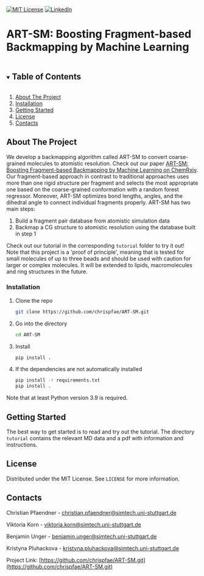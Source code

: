 <!-- PROJECT SHIELDS -->
[![MIT License][license-shield]][license-url]
[![LinkedIn][linkedin-shield]][linkedin-url]

# ART-SM: Boosting Fragment-based Backmapping by Machine Learning

<!-- TABLE OF CONTENTS -->
<details open="open">
  <summary><h2 style="display: inline-block">Table of Contents</h2></summary>
  <ol>
    <li><a href="#about-the-project">About The Project</a></li>
    <li><a href="#installation">Installation</a></li>
    <li><a href="#getting-started">Getting Started</a></li>
    <li><a href="#license">License</a></li>
    <li><a href="#contacts">Contacts</a></li>
  </ol>
</details>


<!-- ABOUT THE PROJECT -->
## About The Project                                                                                    

We develop a backmapping algorithm called ART-SM to convert coarse-grained molecules to atomistic resolution. Check out our paper [ART-SM: Boosting Fragment-based Backmapping by Machine Learning on ChemRxiv](https://chemrxiv.org/engage/chemrxiv/article-details/662933e421291e5d1d9ab879). Our fragment-based approach in contrast to traditional approaches uses more than one rigid structure per fragment and selects the most appropriate one based on the coarse-grained conformation with a random forest regressor. Moreover, ART-SM optimizes bond lengths, angles, and the dihedral angle to connect individual fragments properly. ART-SM has two main steps:

1. Build a fragment pair database from atomistic simulation data
2. Backmap a CG structure to atomistic resolution using the database built in step 1

Check out our tutorial in the corresponding `tutorial` folder to try it out!  
Note that this project is a 'proof of principle', meaning that is tested for small molecules of up to three beads and should be used with caution for larger or complex molecules. It will be extended to lipids, macromolecules and ring structures in the future.

<!-- INSTALLATION -->
### Installation

1. Clone the repo
   ```sh
   git clone https://github.com/chrispfae/ART-SM.git
   ``` 
2. Go into the directory
   ```sh
   cd ART-SM
   ``` 
3. Install
   ```sh
   pip install .
   ``` 
4. If the dependencies are not automatically installed
   ```sh
   pip install -r requirements.txt
   pip install .
   ``` 
Note that at least Python version 3.9 is required.

<!-- GETTING STARTED -->
## Getting Started

The best way to get started is to read and try out the tutorial. The directory `tutorial` contains the relevant MD data and a pdf with information and instructions.

<!-- LICENSE -->
## License

Distributed under the MIT License. See `LICENSE` for more information.

<!-- CONTACTS -->
## Contacts

Christian Pfaendner - christian.pfaendner@simtech.uni-stuttgart.de

Viktoria Korn - viktoria.korn@simtech.uni-stuttgart.de

Benjamin Unger - benjamin.unger@simtech.uni-stuttgart.de

Kristyna Pluhackova - kristyna.pluhackova@simtech.uni-stuttgart.de

Project Link: [https://github.com/chrispfae/ART-SM.git](https://github.com/chrispfae/ART-SM.git)

[license-shield]: https://img.shields.io/github/license/chrispfae/ART-SM.svg?style=for-the-badge
[license-url]: https://github.com/chrispfae/ART-SM/blob/main/LICENSE
[linkedin-shield]: https://img.shields.io/badge/-LinkedIn-black.svg?style=for-the-badge&logo=linkedin&colorB=555
[linkedin-url]: https://linkedin.com/in/christian-pfaendner-ba1a53226/
